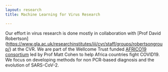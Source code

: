 ```yaml
---
layout: research
title: Machine Learning for Virus Research

---
```


Our effort in virus research is done mostly in collaboration with [Prof David Robertson] (https://www.gla.ac.uk/researchinstitutes/iii/cvr/staff/groups/robertsongroup/) at the CVR. We are part of the Wellcome Trust funded [AFRICO19 consortium](https://wellcome.ac.uk/grant-funding/people-and-projects/grants-awarded/african-covid-19-preparedness-africo19) led by Prof Matt Cohen to help Africa countries fight COVID19. We focus on developing methods for non PCR-based diagnosis and the evolution of SARS-CoV-2. 

